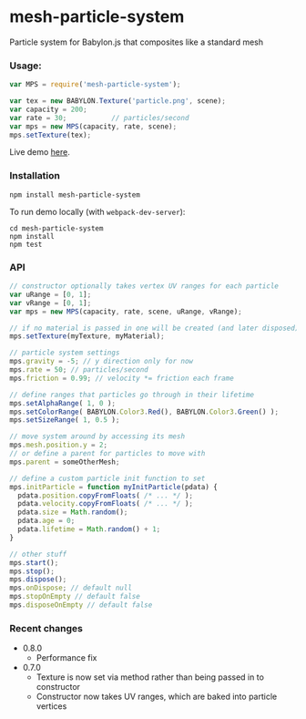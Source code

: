 mesh-particle-system
==========

Particle system for Babylon.js that composites like a standard mesh

### Usage:

```javascript
var MPS = require('mesh-particle-system');

var tex = new BABYLON.Texture('particle.png', scene);
var capacity = 200;
var rate = 30;           // particles/second
var mps = new MPS(capacity, rate, scene);
mps.setTexture(tex);
```

Live demo [here](https://andyhall.github.io/mesh-particle-system/).

### Installation

```shell
npm install mesh-particle-system
```

To run demo locally (with `webpack-dev-server`):

```shell
cd mesh-particle-system
npm install
npm test
```

### API

```javascript
// constructor optionally takes vertex UV ranges for each particle
var uRange = [0, 1];
var vRange = [0, 1];
var mps = new MPS(capacity, rate, scene, uRange, vRange);

// if no material is passed in one will be created (and later disposed) internally
mps.setTexture(myTexture, myMaterial);

// particle system settings
mps.gravity = -5; // y direction only for now
mps.rate = 50; // particles/second
mps.friction = 0.99; // velocity *= friction each frame

// define ranges that particles go through in their lifetime
mps.setAlphaRange( 1, 0 );
mps.setColorRange( BABYLON.Color3.Red(), BABYLON.Color3.Green() );
mps.setSizeRange( 1, 0.5 );

// move system around by accessing its mesh
mps.mesh.position.y = 2;
// or define a parent for particles to move with 
mps.parent = someOtherMesh;

// define a custom particle init function to set 
mps.initParticle = function myInitParticle(pdata) {
  pdata.position.copyFromFloats( /* ... */ );
  pdata.velocity.copyFromFloats( /* ... */ );
  pdata.size = Math.random();
  pdata.age = 0;
  pdata.lifetime = Math.random() + 1;
}

// other stuff
mps.start();
mps.stop();
mps.dispose();
mps.onDispose; // default null
mps.stopOnEmpty // default false
mps.disposeOnEmpty // default false
```

### Recent changes

 * 0.8.0
   * Performance fix
 * 0.7.0
   * Texture is now set via method rather than being passed in to constructor
   * Constructor now takes UV ranges, which are baked into particle vertices

